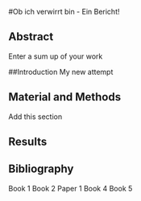 
#Ob ich verwirrt bin - Ein Bericht!


## Abstract
Enter a sum up of your work 

##Introduction
My new attempt

## Material and Methods
Add this section

## Results

## Bibliography
Book 1
Book 2
Paper 1
Book 4
Book 5
